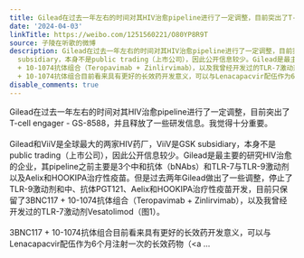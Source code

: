 ```yaml
---
title: Gilead在过去一年左右的时间对其HIV治愈pipeline进行了一定调整，目前突出了T-cell engager - GS-8588，并且释放了一些研发信息。我觉得十分重要。Gilead和ViiV...
date: '2024-04-03'
linkTitle: https://weibo.com/1251560221/O80YP8R9T
source: 子陵在听歌的微博
description: Gilead在过去一年左右的时间对其HIV治愈pipeline进行了一定调整，目前突出了T-cell engager - GS-8588，并且释放了一些研发信息。我觉得十分重要。<br><br>Gilead和ViiV是全球最大的两家HIV药厂，ViiV是GSK
  subsidiary，本身不是public trading（上市公司），因此公开信息较少。Gilead是最主要的研究HIV治愈的企业，其pipeline之前主要是3个中和抗体（bNAbs）和TLR-7与TLR-9激动剂以及Aelix和HOOKIPA治疗性疫苗。但是过去两年Gilead做出了一些调整，停止了TLR-9激动剂和中、抗体PGT121、Aelix和HOOKIPA治疗性疫苗开发，目前只保留了3BNC117
  + 10-1074抗体组合（Teropavimab + Zinlirvimab），以及我曾经开发过的TLR-7激动剂Vesatolimod（图1）。<br><br>3BNC117
  + 10-1074抗体组合目前看来具有更好的长效药开发意义，可以与Lenacapacvir配伍作为6个月注射一次的长效药物（<a ...
disable_comments: true
---
```

Gilead在过去一年左右的时间对其HIV治愈pipeline进行了一定调整，目前突出了T-cell engager - GS-8588，并且释放了一些研发信息。我觉得十分重要。<br><br>Gilead和ViiV是全球最大的两家HIV药厂，ViiV是GSK subsidiary，本身不是public trading（上市公司），因此公开信息较少。Gilead是最主要的研究HIV治愈的企业，其pipeline之前主要是3个中和抗体（bNAbs）和TLR-7与TLR-9激动剂以及Aelix和HOOKIPA治疗性疫苗。但是过去两年Gilead做出了一些调整，停止了TLR-9激动剂和中、抗体PGT121、Aelix和HOOKIPA治疗性疫苗开发，目前只保留了3BNC117 + 10-1074抗体组合（Teropavimab + Zinlirvimab），以及我曾经开发过的TLR-7激动剂Vesatolimod（图1）。<br><br>3BNC117 + 10-1074抗体组合目前看来具有更好的长效药开发意义，可以与Lenacapacvir配伍作为6个月注射一次的长效药物（<a ...